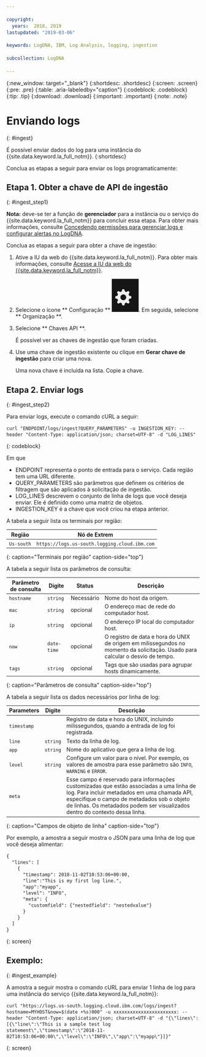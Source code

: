 ```yaml
---

copyright:
  years:  2018, 2019
lastupdated: "2019-03-06"

keywords: LogDNA, IBM, Log Analysis, logging, ingestion 

subcollection: LogDNA

---
```


{:new_window: target="_blank"}
{:shortdesc: .shortdesc}
{:screen: .screen}
{:pre: .pre}
{:table: .aria-labeledby="caption"}
{:codeblock: .codeblock}
{:tip: .tip}
{:download: .download}
{:important: .important}
{:note: .note}

 
# Enviando logs
{: #ingest}

É possível enviar dados do log para uma instância do {{site.data.keyword.la_full_notm}}. 
{:shortdesc}

Conclua as etapas a seguir para enviar os logs programaticamente:

## Etapa 1. Obter a chave de API de ingestão 
{: #ingest_step1}

**Nota:** deve-se ter a função de **gerenciador** para a instância ou o serviço do {{site.data.keyword.la_full_notm}} para concluir essa etapa. Para obter mais informações, consulte [Concedendo permissões para gerenciar logs e configurar alertas no LogDNA](/docs/services/Log-Analysis-with-LogDNA?topic=LogDNA-work_iam#admin_user_logdna).

Conclua as etapas a seguir para obter a chave de ingestão:
    
1. Ative a IU da web do {{site.data.keyword.la_full_notm}}. Para obter mais informações, consulte [Acesse a IU da web do {{site.data.keyword.la_full_notm}}](/docs/services/Log-Analysis-with-LogDNA?topic=LogDNA-view_logs#view_logs_step2).

2. Selecione o ícone  ** Configuração **   ![Configuration icon](images/admin.png). Em seguida, selecione  ** Organização **. 

3. Selecione  ** Chaves API **.

    É possível ver as chaves de ingestão que foram criadas. 

4. Use uma chave de ingestão existente ou clique em **Gerar chave de ingestão** para criar uma nova.

    Uma nova chave é incluída na lista. Copie a chave.


## Etapa 2. Enviar logs
{: #ingest_step2}

Para enviar logs, execute o comando cURL a seguir:

```
curl "ENDPOINT/logs/ingest?QUERY_PARAMETERS" -u INGESTION_KEY: --header "Content-Type: application/json; charset=UTF-8" -d "LOG_LINES"
```
{: codeblock}

Em que 

* ENDPOINT representa o ponto de entrada para o serviço. Cada região tem uma URL diferente.
* QUERY_PARAMETERS são parâmetros que definem os critérios de filtragem que são aplicados à solicitação de ingestão.
* LOG_LINES descrevem o conjunto de linha de logs que você deseja enviar. Ele é definido como uma matriz de objetos.
* INGESTION_KEY é a chave que você criou na etapa anterior.

A tabela a seguir lista os terminais por região:

| Região         | Nó de Extrem                                             | 
|----------------|------------------------------------------------------|
| `Us-south`       | `https://logs.us-south.logging.cloud.ibm.com`        |
{: caption="Terminais por região" caption-side="top"} 


A tabela a seguir lista os parâmetros de consulta:

| Parâmetro de consulta | Digite       | Status     | Descrição |
|-----------------|------------|------------|-------------|
| `hostname`      | `string`     | Necessário   | Nome do host da origem. |
| `mac`           | `string`     | opcional   | O endereço mac de rede do computador host.    |
| `ip`            | `string`     | opcional   | O endereço IP local do computador host.  | 
| `now`           | `date-time`  | opcional   | O registro de data e hora do UNIX de origem em milissegundos no momento da solicitação. Usado para calcular o desvio de tempo.|
| `tags`          | `string`     | opcional   | Tags que são usadas para agrupar hosts dinamicamente. |
{: caption="Parâmetros de consulta" caption-side="top"} 



A tabela a seguir lista os dados necessários por linha de log:

| Parameters     | Digite       | Descrição                                   |
|----------------|------------|-----------------------------------------------|
| `timestamp`      |            | Registro de data e hora do UNIX, incluindo milissegundos, quando a entrada de log foi registrada.       | 
| `line`           | `string`     | Texto da linha de log.                                     |
| `app`            | `string`     | Nome do aplicativo que gera a linha de log.  |
| `level`          | `string`     | Configure um valor para o nível. Por exemplo, os valores de amostra para esse parâmetro são `INFO`, `WARNING` e `ERROR`. |
| `meta`           |            | Esse campo é reservado para informações customizadas que estão associadas a uma linha de log. Para incluir metadados em uma chamada API, especifique o campo de metadados sob o objeto de linhas. Os metadados podem ser visualizados dentro do contexto dessa linha.                      |
{: caption="Campos de objeto de linha" caption-side="top"} 

Por exemplo, a amostra a seguir mostra o JSON para uma linha de log que você deseja alimentar:

```
{ 
  "lines": [ 
    { 
      "timestamp": 2018-11-02T10:53:06+00:00, 
      "line":"This is my first log line.", 
      "app":"myapp",
      "level": "INFO",
      "meta": {
        "customfield": {"nestedfield": "nestedvalue"}
      }
    }
  ] 
}
```
{: screen}


## Exemplo:
{: #ingest_example}

A amostra a seguir mostra o comando cURL para enviar 1 linha de log para uma instância do serviço {{site.data.keyword.la_full_notm}}: 

```
curl "https://logs.us-south.logging.cloud.ibm.com/logs/ingest?hostname=MYHOST&now=$(date +%s)000" -u xxxxxxxxxxxxxxxxxxxxxxx: --header "Content-Type: application/json; charset=UTF-8" -d "{\"lines\":[{\"line\":\"This is a sample test log statement\",\"timestamp\":\"2018-11-02T10:53:06+00:00\",\"level\":\"INFO\",\"app\":\"myapp\"}]}"
```
{: screen}

